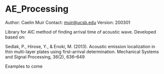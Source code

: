 # AE_Processing

Author: Caelin Muir
Contact: muir@ucsb.edu
Version: 200301

Library for AIC method of finding arrival time of acoustic wave. Developed
based on:

Sedlak, P., Hirose, Y., & Enoki, M. (2013). Acoustic emission localization in
thin multi-layer plates using first-arrival determination. Mechanical Systems
and Signal Processing, 36(2), 636–649


Examples to come
